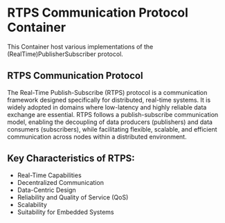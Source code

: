# RTPS Communication Protocol Container

This Container host various implementations of the (RealTime)PublisherSubscriber protocol.

## RTPS Communication Protocol 
The Real-Time Publish-Subscribe (RTPS) protocol is a communication framework designed specifically for distributed, real-time systems. It is widely adopted in domains where low-latency and highly reliable data exchange are essential. RTPS follows a publish-subscribe communication model, enabling the decoupling of data producers (publishers) and data consumers (subscribers), while facilitating flexible, scalable, and efficient communication across nodes within a distributed environment.

## Key Characteristics of RTPS:

* Real-Time Capabilities
* Decentralized Communication
* Data-Centric Design
* Reliability and Quality of Service (QoS)
* Scalability
* Suitability for Embedded Systems